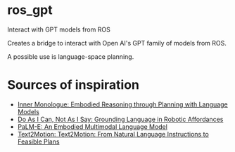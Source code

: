 # ros_gpt
Interact with GPT models from ROS

Creates a bridge to interact with Open AI's GPT family of models from ROS.

A possible use is language-space planning.

# Sources of inspiration

- [Inner Monologue: Embodied Reasoning through Planning with Language Models](https://innermonologue.github.io/)
- [Do As I Can, Not As I Say: Grounding Language in Robotic Affordances](https://say-can.github.io/)
- [PaLM-E: An Embodied Multimodal Language Model](https://palm-e.github.io/)
- [Text2Motion: Text2Motion: From Natural Language Instructions to Feasible Plans](https://sites.google.com/stanford.edu/text2motion)

